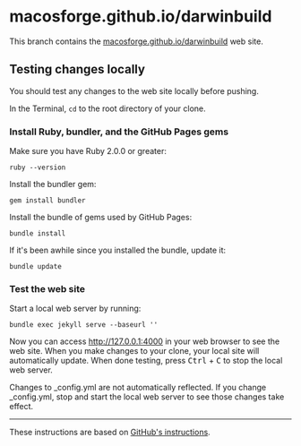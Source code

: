 # macosforge.github.io/darwinbuild

This branch contains the [macosforge.github.io/darwinbuild](https://macosforge.github.io/darwinbuild/) web site.

## Testing changes locally

You should test any changes to the web site locally before pushing.

In the Terminal, `cd` to the root directory of your clone.

### Install Ruby, bundler, and the GitHub Pages gems

Make sure you have Ruby 2.0.0 or greater:

    ruby --version

Install the bundler gem:

    gem install bundler

Install the bundle of gems used by GitHub Pages:

    bundle install

If it's been awhile since you installed the bundle, update it:

    bundle update

### Test the web site

Start a local web server by running:

    bundle exec jekyll serve --baseurl ''

Now you can access <http://127.0.0.1:4000> in your web browser to see the web site. When you make changes to your clone, your local site will automatically update. When done testing, press <kbd>Ctrl</kbd> + <kbd>C</kbd> to stop the local web server.

Changes to \_config.yml are not automatically reflected. If you change \_config.yml, stop and start the local web server to see those changes take effect.

---

These instructions are based on [GitHub's instructions](https://help.github.com/articles/setting-up-your-github-pages-site-locally-with-jekyll/).
